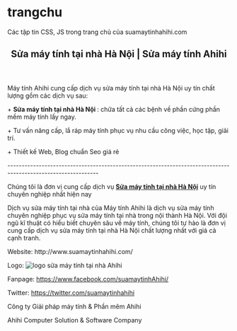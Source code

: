 # trangchu
Các tập tin CSS, JS trong trang chủ của suamaytinhahihi.com
<div class="container">
	<div class="row">
	    <header>
		<h2>Sửa máy tính tại nhà Hà Nội | Sửa máy tính Ahihi</h2>
		</header>
		<section>
		    <p>Máy tính Ahihi cung cấp dịch vụ sửa máy tính tại nhà Hà Nội uy tín chất lượng gồm các dịch vụ sau:</p>
		    <p>+ <strong>Sửa máy tính tại nhà Hà Nội </strong>: chữa tất cả các bệnh về phần cứng phần mềm máy tính lấy ngay.</p>
		    <p>+ Tư vấn nâng cấp, lắ ráp máy tính phục vụ nhu cầu công việc, học tập, giải trí.</p>
		    <p>+ Thiết kế Web, Blog chuẩn Seo giá rẻ</p>
		    <p>--------------------------------------------------------------------------------------------------------------</p>
		    <p>Chúng tôi là đơn vị cung cấp dịch vụ <strong><a href="http://www.suamaytinhahihi.com/">Sửa máy tính tại nhà Hà Nội</a></strong> uy tín chuyên nghiệp nhất hiện nay</p>
        <p>Dịch vụ sửa máy tính tại nhà của Máy tính Ahihi là dịch vụ sửa máy tính chuyên nghiệp phục vụ sửa máy tính tại nhà trong nội thành Hà Nội. Với đội ngũ kĩ thuật có hiểu biết chuyên sâu về máy tính, chúng tôi tự hào là đơn vị cung cấp dịch vụ sửa máy tính tại nhà Hà Nội chất lượng nhất với giá cả cạnh tranh.</p>
		    <p> Website: http://www.suamaytinhahihi.com/</p>
		    <p>Logo: <img src="https://cdn.rawgit.com/maytinhahihi/trangchu/bc2cfb9c/logo.jpg" alt="logo sửa máy tính tại nhà Ahihi"/></p>
		    <p>Fanpage: <a href="https://www.facebook.com/suamaytinhAhihi/"> https://www.facebook.com/suamaytinhAhihi/</a></p>
		    <p>Twitter: <a href="https://twitter.com/suamaytinhahihi">https://twitter.com/suamaytinhahihi</a></p>
		</section>
		<footer>
		    <p> Công ty Giải pháp máy tính & Phần mêm Ahihi</p>
		    <p> Ahihi Computer Solution & Software Company</p>
		</footer>
	</div>
</div>
